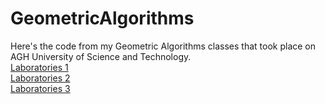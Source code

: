 # GeometricAlgorithms

Here's the code from my Geometric Algorithms classes that took place on AGH University of Science and Technology.   
<a href="https://github.com/LucasJezap/GeometricAlgorithms/tree/master/1.%20Geometric%20predicates"> Laboratories 1  
<a href="https://github.com/LucasJezap/GeometricAlgorithms/tree/master/2.%20Hull%20Convex"> Laboratories 2  
<a href="https://github.com/LucasJezap/GeometricAlgorithms/tree/master/3.%20Intersections"> Laboratories 3  

